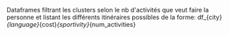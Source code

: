 Dataframes filtrant les clusters selon le nb d'activités que veut faire la personne et listant les différents itinéraires possibles de la forme:
df_{city}_{language}_{cost}_{sportivity}_{num_activities}